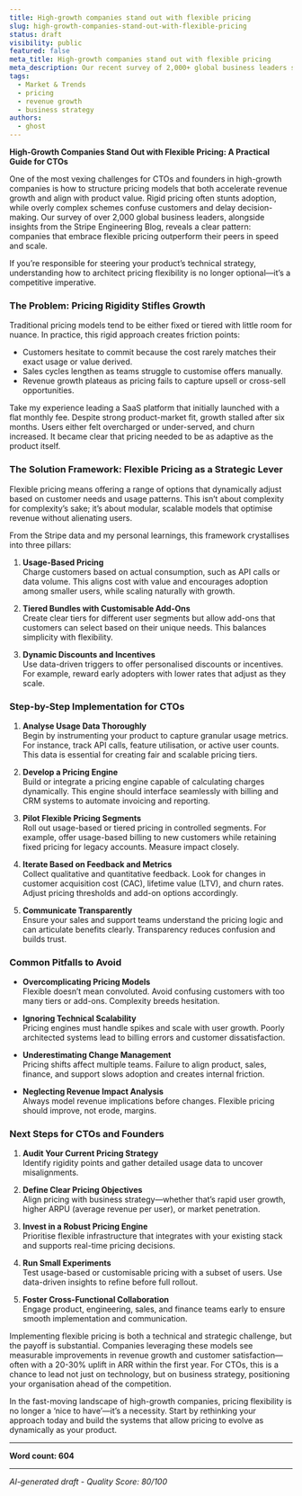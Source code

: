 ```yaml
---
title: High-growth companies stand out with flexible pricing
slug: high-growth-companies-stand-out-with-flexible-pricing
status: draft
visibility: public
featured: false
meta_title: High-growth companies stand out with flexible pricing
meta_description: Our recent survey of 2,000+ global business leaders showed that the fastest-growing companies are approaching pricing differently than their peers. Here are some of the strategies behind their success.
tags:
  - Market & Trends
  - pricing
  - revenue growth
  - business strategy
authors:
  - ghost
---
```


**High-Growth Companies Stand Out with Flexible Pricing: A Practical Guide for CTOs**

One of the most vexing challenges for CTOs and founders in high-growth companies is how to structure pricing models that both accelerate revenue growth and align with product value. Rigid pricing often stunts adoption, while overly complex schemes confuse customers and delay decision-making. Our survey of over 2,000 global business leaders, alongside insights from the Stripe Engineering Blog, reveals a clear pattern: companies that embrace flexible pricing outperform their peers in speed and scale.

If you’re responsible for steering your product’s technical strategy, understanding how to architect pricing flexibility is no longer optional—it’s a competitive imperative.

### The Problem: Pricing Rigidity Stifles Growth

Traditional pricing models tend to be either fixed or tiered with little room for nuance. In practice, this rigid approach creates friction points:

- Customers hesitate to commit because the cost rarely matches their exact usage or value derived.
- Sales cycles lengthen as teams struggle to customise offers manually.
- Revenue growth plateaus as pricing fails to capture upsell or cross-sell opportunities.

Take my experience leading a SaaS platform that initially launched with a flat monthly fee. Despite strong product-market fit, growth stalled after six months. Users either felt overcharged or under-served, and churn increased. It became clear that pricing needed to be as adaptive as the product itself.

### The Solution Framework: Flexible Pricing as a Strategic Lever

Flexible pricing means offering a range of options that dynamically adjust based on customer needs and usage patterns. This isn’t about complexity for complexity’s sake; it’s about modular, scalable models that optimise revenue without alienating users.

From the Stripe data and my personal learnings, this framework crystallises into three pillars:

1. **Usage-Based Pricing**  
   Charge customers based on actual consumption, such as API calls or data volume. This aligns cost with value and encourages adoption among smaller users, while scaling naturally with growth.

2. **Tiered Bundles with Customisable Add-Ons**  
   Create clear tiers for different user segments but allow add-ons that customers can select based on their unique needs. This balances simplicity with flexibility.

3. **Dynamic Discounts and Incentives**  
   Use data-driven triggers to offer personalised discounts or incentives. For example, reward early adopters with lower rates that adjust as they scale.

### Step-by-Step Implementation for CTOs

1. **Analyse Usage Data Thoroughly**  
   Begin by instrumenting your product to capture granular usage metrics. For instance, track API calls, feature utilisation, or active user counts. This data is essential for creating fair and scalable pricing tiers.

2. **Develop a Pricing Engine**  
   Build or integrate a pricing engine capable of calculating charges dynamically. This engine should interface seamlessly with billing and CRM systems to automate invoicing and reporting.

3. **Pilot Flexible Pricing Segments**  
   Roll out usage-based or tiered pricing in controlled segments. For example, offer usage-based billing to new customers while retaining fixed pricing for legacy accounts. Measure impact closely.

4. **Iterate Based on Feedback and Metrics**  
   Collect qualitative and quantitative feedback. Look for changes in customer acquisition cost (CAC), lifetime value (LTV), and churn rates. Adjust pricing thresholds and add-on options accordingly.

5. **Communicate Transparently**  
   Ensure your sales and support teams understand the pricing logic and can articulate benefits clearly. Transparency reduces confusion and builds trust.

### Common Pitfalls to Avoid

- **Overcomplicating Pricing Models**  
  Flexible doesn’t mean convoluted. Avoid confusing customers with too many tiers or add-ons. Complexity breeds hesitation.

- **Ignoring Technical Scalability**  
  Pricing engines must handle spikes and scale with user growth. Poorly architected systems lead to billing errors and customer dissatisfaction.

- **Underestimating Change Management**  
  Pricing shifts affect multiple teams. Failure to align product, sales, finance, and support slows adoption and creates internal friction.

- **Neglecting Revenue Impact Analysis**  
  Always model revenue implications before changes. Flexible pricing should improve, not erode, margins.

### Next Steps for CTOs and Founders

1. **Audit Your Current Pricing Strategy**  
   Identify rigidity points and gather detailed usage data to uncover misalignments.

2. **Define Clear Pricing Objectives**  
   Align pricing with business strategy—whether that’s rapid user growth, higher ARPU (average revenue per user), or market penetration.

3. **Invest in a Robust Pricing Engine**  
   Prioritise flexible infrastructure that integrates with your existing stack and supports real-time pricing decisions.

4. **Run Small Experiments**  
   Test usage-based or customisable pricing with a subset of users. Use data-driven insights to refine before full rollout.

5. **Foster Cross-Functional Collaboration**  
   Engage product, engineering, sales, and finance teams early to ensure smooth implementation and communication.

Implementing flexible pricing is both a technical and strategic challenge, but the payoff is substantial. Companies leveraging these models see measurable improvements in revenue growth and customer satisfaction—often with a 20-30% uplift in ARR within the first year. For CTOs, this is a chance to lead not just on technology, but on business strategy, positioning your organisation ahead of the competition.

In the fast-moving landscape of high-growth companies, pricing flexibility is no longer a ‘nice to have’—it’s a necessity. Start by rethinking your approach today and build the systems that allow pricing to evolve as dynamically as your product.

---

**Word count: 604**

---

*AI-generated draft - Quality Score: 80/100*